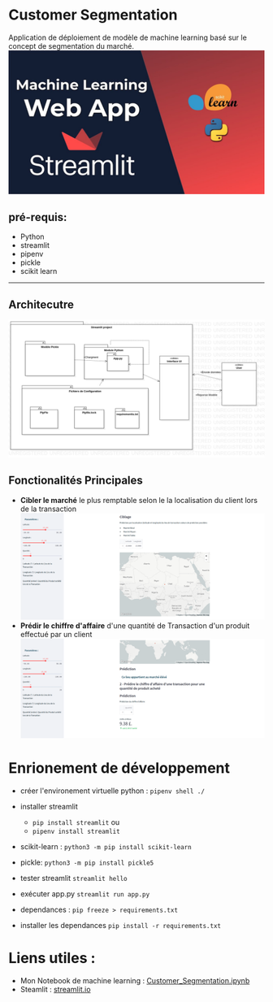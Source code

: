 # Customer Segmentation
Application de déploiement de modèle de machine learning basé sur le concept de segmentation du marché.
![](background.jpg)
## pré-requis:

* Python
* streamlit
* pipenv
* pickle 
* scikit learn

---

## Architecutre
![](architechture.png) 
## Fonctionalités Principales 
* **Cibler le marché** le plus remptable selon le la 
localisation du client lors de la transaction
![](img1.png)
* **Prédir le chiffre d'affaire** d'une quantité de Transaction d'un produit effectué par un client
![](img2.png)

# Enrionement de développement

* créer l'environement virtuelle python : `pipenv shell ./`
* installer streamlit 
    * `pip install streamlit` ou
    * `pipenv install streamlit`
* scikit-learn : `python3 -m pip install scikit-learn`
* pickle: `python3 -m pip install pickle5`
* tester streamlit `streamlit hello`
* exécuter app.py `streamlit run app.py`

* dependances : `pip freeze > requirements.txt`
* installer les dependances `pip install -r requirements.txt`


# Liens utiles : 

* Mon Notebook de machine learning : [Customer_Segmentation.ipynb](https://github.com/lmlouis/IntroductionIA/blob/main/Customer_Segmentation.ipynb)
* Steamlit : [streamlit.io](https://streamlit.io/)
  